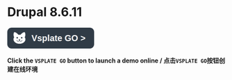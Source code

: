 # Drupal 8.6.11

<a href="https://www.vsplate.com/?docker-compose=https://github.com/vsplate/dcenvs/drupal/8.6.11"><img alt="VSPLATE GO" src="https://raw.githubusercontent.com/vsplate/images/master/vsgo_btn.png" width="200px"></a>

**Click the `VSPLATE GO` button to launch a demo online / 点击`VSPLATE GO`按钮创建在线环境**